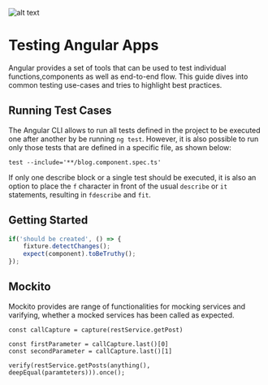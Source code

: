 ![alt text](assets/images/angular.png)
# Testing Angular Apps
Angular provides a set of tools that can be used to test individual functions,components as well as end-to-end flow. This guide dives into common testing use-cases and tries to highlight best practices.

## Running Test Cases
The Angular CLI allows to run all tests defined in the project to be executed one after another by be running `ng test`. However, it is also possible to run only those tests that are defined in a specific file, as shown below:
```
test --include='**/blog.component.spec.ts'
```
If only one describe block or a single test should be executed, it is also an option to place the `f` character in front of the usual `describe` or `it` statements, resulting in `fdescribe` and `fit`.

## Getting Started

```js
if('should be created', () => {
	fixture.detectChanges();
	expect(component).toBeTruthy();
});
```

## Mockito
Mockito provides are range of functionalities for mocking services and varifying, whether a mocked services has been called as expected.

```JS
const callCapture = capture(restService.getPost)

const firstParameter = callCapture.last()[0]
const secondParameter = callCapture.last()[1]

verify(restService.getPosts(anything(), deepEqual(paramteters))).once();
```